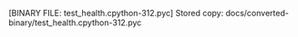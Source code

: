 [BINARY FILE: test_health.cpython-312.pyc]
Stored copy: docs/converted-binary/test_health.cpython-312.pyc
